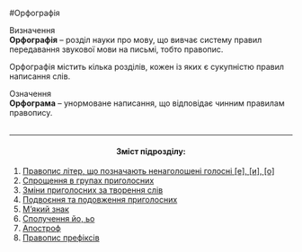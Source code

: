 #Орфографія

<div class="eoz-wrap">
<span class="eoz">Визначення</span>
<div class="eoz-text">
<strong>Орфографiя</strong> – роздiл науки про мову, що вивчає систему правил передавання звукової мови на письмi, тобто правопис.
</div>
</div>

Орфографiя мiстить кiлька роздiлiв, кожен iз яких є сукупнiстю правил написання слiв.

<div class="eoz-wrap">
<span class="eoz">Означення</span>
<div class="eoz-text">
<strong>Орфограма</strong> – унормоване написання, що вiдповiдає чинним правилам правопису.
</div>
</div>


<br>
<hr>
<center><h4>Зміст підрозділу:</h4></center>

   1. [Правопис лiтер, що позначають ненаголошенi голоснi [е], [и], [о]](pravopis_liter_scho_poznachayut.md)
   2. [Спрощення в групах приголосних](sproschennya_v_grupah_prigilisnih.md)
   3. [Змiни приголосних за творення слiв](zmini_prigolosnih_ta_tvorennya_sliv.md)
   4. [Подвоєння та подовження приголосних](podvoyennya_to_podovzennya.md)
   5. [М’який знак](myakiy_znak.md)
   6. [Сполучення йо, ьо](spoluchennya_yo_io.md)
   7. [Апостроф](apostrof.md)
   8. [Правопис префiксiв](pravopis_prefiksiv.md)